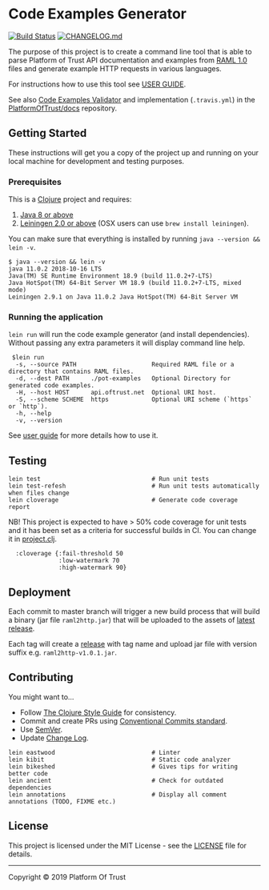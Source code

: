 # Code Examples Generator

[![Build Status](https://travis-ci.org/PlatformOfTrust/code-examples-generator.svg?branch=master)](https://travis-ci.org/PlatformOfTrust/code-examples-generator)
[![CHANGELOG.md](https://img.shields.io/badge/-changelog-blue.svg)](CHANGELOG.md)

The purpose of this project is to create a command line tool that is able to 
parse Platform of Trust API documentation and examples from [RAML 1.0](RAML-spec) 
files and generate example HTTP requests in various languages.

For instructions how to use this tool see [USER GUIDE][guide]. 

See also [Code Examples Validator][validator] and implementation (`.travis.yml`) 
in the [PlatformOfTrust/docs][docs] repository.

## Getting Started

These instructions will get you a copy of the project up and running on your 
local machine for development and testing purposes.

### Prerequisites

This is a [Clojure][clj] project and requires:

1. [Java 8 or above][jdk]
2. [Leiningen 2.0 or above][lein] (OSX users can use `brew install leiningen`).

You can make sure that everything is installed by running `java --version && lein -v`.

```
$ java --version && lein -v
java 11.0.2 2018-10-16 LTS
Java(TM) SE Runtime Environment 18.9 (build 11.0.2+7-LTS)
Java HotSpot(TM) 64-Bit Server VM 18.9 (build 11.0.2+7-LTS, mixed mode)
Leiningen 2.9.1 on Java 11.0.2 Java HotSpot(TM) 64-Bit Server VM
```

### Running the application

`lein run` will run the code example generator (and install dependencies). Without 
passing any extra parameters it will display command line help.

```
 $lein run
  -s, --source PATH                     Required RAML file or a directory that contains RAML files.
  -d, --dest PATH      ./pot-examples   Optional Directory for generated code examples.
  -H, --host HOST      api.oftrust.net  Optional URI host.
  -S, --scheme SCHEME  https            Optional URI scheme (`https` or `http`).
  -h, --help
  -v, --version
```

See [user guide][guide] for more details how to use it.

## Testing

```
lein test                               # Run unit tests
lein test-refesh                        # Run unit tests automatically when files change
lein cloverage                          # Generate code coverage report
```

NB! This project is expected to have > 50% code coverage for unit tests and it 
has been set as a criteria for successful builds in CI. You can change it in 
[project.clj](project.clj).

```
  :cloverage {:fail-threshold 50
              :low-watermark 70
              :high-watermark 90}
```

<!-- ### Integration tests -->

<!-- This tool will generate HTTP request examples according to provided (HTTP  -->
<!-- request) templates and API documenation in RAML. Unit tests should be  -->
<!-- sufficient to make sure that generate examples have been created correctly but  -->
<!-- they cannot guarantee that requests will actually work in their respetive  -->
<!-- environments due to errors in either documentation or templates. -->

<!-- Integration tests will take the generated HTTP request examples and run them  -->
<!-- against [Mockbin](mockbin) HTTP endpoints to make sure that requests work in  -->
<!-- their respective environments. -->

<!-- TODO! More details about setup and running. -->

<!-- Passing integration tests is a requirement for successful builds in CI! -->

## Deployment

Each commit to master branch will trigger a new build process that will build a 
binary (jar file `raml2http.jar`) that will be uploaded to the assets of 
[latest release][releases-latest]. 

Each tag will create a [release][releases] with tag name and upload jar file 
with version suffix e.g. `raml2http-v1.0.1.jar`.

## Contributing

You might want to...

- Follow [The Clojure Style Guide][bbatsov] for consistency.
- Commit and create PRs using [Conventional Commits standard](cnvc).
- Use [SemVer](semver).
- Update [Change Log](./CHANGELOG.md).

```
lein eastwood                           # Linter
lein kibit                              # Static code analyzer
lein bikeshed                           # Gives tips for writing better code
lein ancient                            # Check for outdated dependencies
lein annotations                        # Display all comment annotations (TODO, FIXME etc.)
```

## License

This project is licensed under the MIT License - see the [LICENSE](./LICENSE) file for details.

--------------------------------------------------------------------------------
Copyright © 2019 Platform Of Trust

[RAML-spec]: https://github.com/raml-org/raml-spec/blob/master/versions/raml-10/raml-10.md
[clj]: https://clojure.org/
[jdk]: http://www.oracle.com/technetwork/java/javase/downloads/index.html
[lein]: https://leiningen.org/
[mockbin]: http://mockbin.org/
[bbatsov]: https://github.com/bbatsov/clojure-style-guide
[semver]: http://semver.org/
[cnvc]: https://www.conventionalcommits.org/
[guide]: ./doc/README.md
[releases-latest]: https://github.com/PlatformOfTrust/code-examples-generator/releases/tag/latest
[releases]: https://github.com/PlatformOfTrust/code-examples-generator/releases
[validator]: https://github.com/PlatformOfTrust/code-examples-validator
[docs]: https://github.com/PlatformOfTrust/docs
